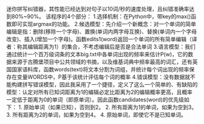 迷你拼写纠错器，其性能已经达到对句子以10词/秒的速度处理，且纠错准确率达到80%~90%。
该程序的4个部分：
    1.选择机制：在Python中，带key的max()函数即可实现argmax的功能。
    2.候选模型：先介绍一个新概念：对一个单词的简单编辑是指：删除(移除一个字母)、置换(单词内两字母互换)、替换(单词内一个字母改变)、插入(增加一个字母)。函数edits1(word)返回一个单词的所有简单编辑（译者：称其编辑距离为1）的集合，不考虑编辑后是否是合法单词
    3.语言模型：我们通过统计一个百万级词条的文本big.txt中各单词出现的频率来估计P(w)，它的数据来源于古腾堡项目中公共领域的书摘，以及维基词典中频率最高的词汇，还有英国国家语料库，函数words(text)将文本分割为词组，并统计每个词出现的频率保存在变量WORDS中，P基于该统计评估每个词的概率
    4.错误模型：没有数据就不能构建拼写错误模型，因此我采用了一个捷径，定义了这么一个简单的、有缺陷的模型：认定对所有已知词距离为1的编辑必定比距离为2的编辑概率更高，且概率一定低于距离为0的单词（即原单词）。因此函数candidates(word)的优先级如下：
        1. 原始单词（如果已知），否则到2。
        2. 所有距离为1的单词，如果为空到3。
        3. 所有距离为2的单词，如果为空到4。
        4. 原始单词，即使它不是已知单词。